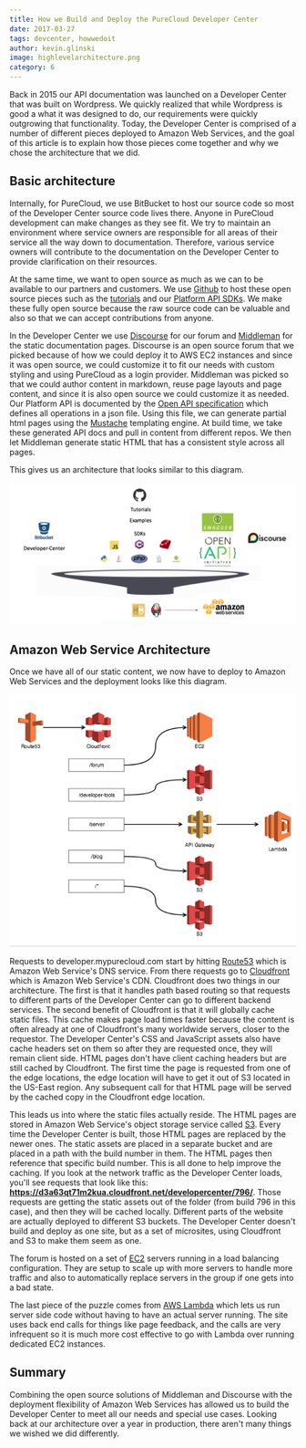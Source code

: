 ```yaml
---
title: How we Build and Deploy the PureCloud Developer Center
date: 2017-03-27
tags: devcenter, howwedoit
author: kevin.glinski
image: highlevelarchitecture.png
category: 6
---
```


Back in 2015 our API documentation was launched on a Developer Center that was built on Wordpress. We quickly realized that while Wordpress is good a what it was designed to do, our requirements were quickly outgrowing that functionality. Today, the Developer Center is comprised of a number of different pieces deployed to Amazon Web Services, and the goal of this article is to explain how those pieces come together and why we chose the architecture that we did.

## Basic architecture

Internally, for PureCloud, we use BitBucket to host our source code so most of the Developer Center source code lives there. Anyone in PureCloud development can make changes as they see fit. We try to maintain an environment where service owners are responsible for all areas of their service all the way down to documentation. Therefore, various service owners will contribute to the documentation on the Developer Center to provide clarification on their resources.

At the same time, we want to open source as much as we can to be available to our partners and customers. We use [Github](https://github.com/mypurecloud/) to host these open source pieces such as the [tutorials](https://developer.mypurecloud.com/api/tutorials.html) and our [Platform API SDKs](https://developer.mypurecloud.com/api/rest/client-libraries/). We make these fully open source because the raw source code can be valuable and also so that we can accept contributions from anyone.

In the Developer Center we use [Discourse](https://www.discourse.org/) for our forum and [Middleman](https://middlemanapp.com/) for the static documentation pages. Discourse is an open source forum that we picked because of how we could deploy it to AWS EC2 instances and since it was open source, we could customize it to fit our needs with custom styling and using PureCloud as a login provider. Middleman was picked so that we could author content in markdown, reuse page layouts and page content, and since it is also open source we could customize it as needed. Our Platform API is documented by the [Open API specification](https://www.openapis.org/) which defines all operations in a json file. Using this file, we can generate partial html pages using the [Mustache](https://mustache.github.io/) templating engine. At build time, we take these generated API docs and pull in content from different repos. We then let Middleman generate static HTML that has a consistent style across all pages.

 This gives us an architecture that looks similar to this diagram.

![Developer Center Architecture](highlevelarchitecture.png "Developer Center Architecture")

## Amazon Web Service Architecture

Once we have all of our static content, we now have to deploy to Amazon Web Services and the deployment looks like this diagram.

![AWS Architecture](aws.png "AWS Architecture")

Requests to developer.mypurecloud.com start by hitting [Route53](https://aws.amazon.com/route53/) which is Amazon Web Service's DNS service. From there requests go to [Cloudfront](https://aws.amazon.com/cloudfront/) which is Amazon Web Service's CDN. Cloudfront does two things in our architecture. The first is that it handles path based routing so that requests to different parts of the Developer Center can go to different backend services. The second benefit of Cloudfront is that it will globally cache static files. This cache makes page load times faster because the content is often already at one of Cloudfront's many worldwide servers, closer to the requestor. The Developer Center's CSS and JavaScript assets also have cache headers set on them so after they are requested once, they will remain client side. HTML pages don't have client caching headers but are still cached by Cloudfront. The first time the page is requested from one of the edge locations, the edge location will have to get it out of S3 located in the US-East region. Any subsequent call for that HTML page will be served by the cached copy in the Cloudfront edge location.

This leads us into where the static files actually reside. The HTML pages are stored in Amazon Web Service's object storage service called [S3](https://aws.amazon.com/s3/). Every time the Developer Center is built, those HTML pages are replaced by the newer ones. The static assets are placed in a separate bucket and are placed in a path with the build number in them. The HTML pages then reference that specific build number. This is all done to help improve the caching. If you look at the network traffic as the Developer Center loads, you'll see requests that look like this: **https://d3a63qt71m2kua.cloudfront.net/developercenter/796/**. Those requests are getting the static assets out of the folder (from build 796 in this case), and then they will be cached locally. Different parts of the website are actually deployed to different S3 buckets. The Developer Center doesn't build and deploy as one site, but as a set of microsites, using Cloudfront and S3 to make them seem as one.

The forum is hosted on a set of [EC2](https://aws.amazon.com/ec2/) servers running in a load balancing configuration. They are setup to scale up with more servers to handle more traffic and also to automatically replace servers in the group if one gets into a bad state.

The last piece of the puzzle comes from [AWS Lambda](https://aws.amazon.com/lambda/) which lets us run server side code without having to have an actual server running. The site uses back end calls for things like page feedback, and the calls are very infrequent so it is much more cost effective to go with Lambda over running dedicated EC2 instances.

## Summary

Combining the open source solutions of Middleman and Discourse with the deployment flexibility of Amazon Web Services has allowed us to build the Developer Center to meet all our needs and special use cases. Looking back at our architecture over a year in production, there aren't many things we wished we did differently.
